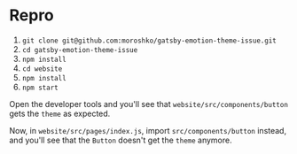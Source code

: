 # Repro

1. `git clone git@github.com:moroshko/gatsby-emotion-theme-issue.git`
2. `cd gatsby-emotion-theme-issue`
3. `npm install`
4. `cd website`
5. `npm install`
6. `npm start`

Open the developer tools and you'll see that `website/src/components/button` gets the `theme` as expected.

Now, in `website/src/pages/index.js`, import `src/components/button` instead, and you'll see that the `Button` doesn't get the `theme` anymore.
